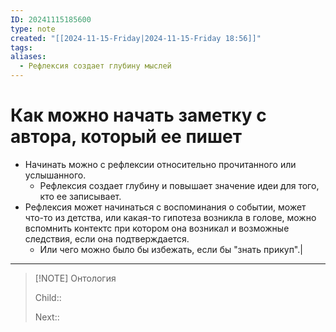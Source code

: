 ```yaml
---
ID: 20241115185600
type: note
created: "[[2024-11-15-Friday|2024-11-15-Friday 18:56]]"
tags: 
aliases:
  - Рефлексия создает глубину мыслей
---
```

#  Как можно начать заметку с автора, который ее пишет
- Начинать можно с рефлексии относительно прочитанного или услышанного.
	- ﻿﻿Рефлексия создает глубину и повышает значение идеи для того, кто ее записывает.
- ﻿﻿Рефлексия может начинаться с воспоминания о событии, может что-то из детства, или какая-то гипотеза возникла в голове, можно вспомнить контектс при котором она возникал и возможные следствия, если она подтверждается.
	- ﻿﻿Или чего можно было бы избежать, если бы "знать прикуп".|

---


> [!NOTE] Онтология
> 
> Child:: 
> 
> Next:: 
